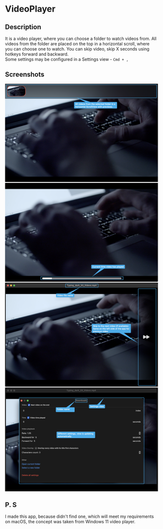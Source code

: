# VideoPlayer

## Description

It is a video player, where you can choose a folder to watch videos from. All videos from the folder are placed on the top in a horizontal scroll, where you can choose one to watch. You can skip video, skip X seconds using hotkeys forward and backward.\
Some settings may be configured in a Settings view - `Cmd + ,`

## Screenshots

<span>
    <img src=".github/images/screenshots/videosScroll.png" alt="">
</span>
<span>
    <img src=".github/images/screenshots/timePlayed.png" alt="">
</span>
<span>
    <img src=".github/images/screenshots/other.png" alt="">
</span>
<span>
    <img src=".github/images/screenshots/settings.png" alt="">
</span>

## P. S

I made this app, because didn't find one, which will meet my requirements on macOS, the concept was taken from Windows 11 video player.
